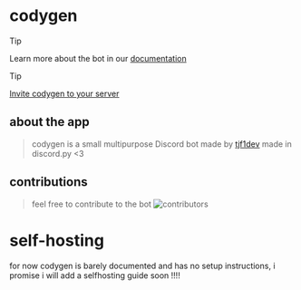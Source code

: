 # codygen

> [!TIP]
> Learn more about the bot in our [documentation](https://github.com/tjf1dev/codygen/wiki)

> [!TIP]
> [Invite codygen to your server](https://discord.com/oauth2/authorize?client_id=1337509693874245682)

## about the app
> codygen is a small multipurpose Discord bot made by [tjf1dev](https://github.com/tjf1dev)
> made in discord.py <3

## contributions
> feel free to contribute to the bot
![contributors](https://readme-contribs.as93.net/contributors/tjf1dev/codygen)

# self-hosting
for now codygen is barely documented and has no setup instructions, i promise i will add a selfhosting guide soon !!!!